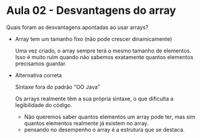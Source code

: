 # Aula 02 - Desvantagens do array

Quais foram as desvantagens apontadas ao usar arrays?

- Array tem um tamanho fixo (não pode crescer dinamicamente)
    
    Uma vez criado, o array sempre terá o mesmo tamanho de elementos. Isso é muito ruim quando não sabemos exatamente quantos elementos precisamos guardar.
    
- Alternativa correta
    
    Sintaxe fora do padrão "OO Java"
    
    Os arrays realmente têm a sua própria sintaxe, o que dificulta a legibilidade do código.
    
    - Não queremos saber quantos elementos um array pode ter, mas sim quantos elementos realmente já existem no array.
    - pensando no desempenho o array é a estrutura que se destaca.